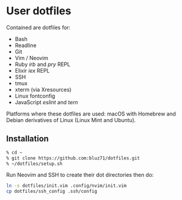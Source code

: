 User dotfiles
=============

Contained are dotfiles for:

* Bash
* Readline
* Git
* Vim / Neovim
* Ruby *irb* and *pry* REPL
* Elixir *iex* REPL
* SSH
* tmux
* xterm (via Xresources)
* Linux fontconfig
* JavaScript *eslint* and *tern*

Platforms where these dotfiles are used: macOS with Homebrew and Debian
derivatives of Linux (Linux Mint and Ubuntu).

Installation
------------

```sh
% cd ~
% git clone https://github.com:bluz71/dotfiles.git
% ~/dotfiles/setup.sh
```

Run Neovim and SSH to create their dot directories then do:

```sh
ln -s dotfiles/init.vim .config/nvim/init.vim
cp dotfiles/ssh_config .ssh/config
```
